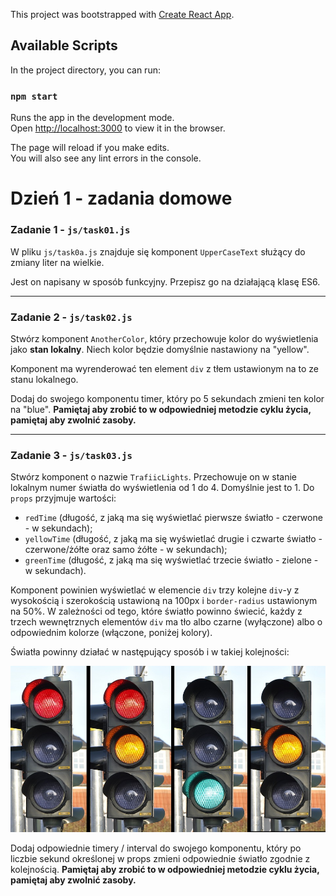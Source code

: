This project was bootstrapped with [Create React App](https://github.com/facebook/create-react-app).

## Available Scripts

In the project directory, you can run:

### `npm start`

Runs the app in the development mode.<br />
Open [http://localhost:3000](http://localhost:3000) to view it in the browser.

The page will reload if you make edits.<br />
You will also see any lint errors in the console.

# Dzień 1 - zadania domowe

### Zadanie 1 - `js/task01.js`

W pliku `js/task0a.js` znajduje się komponent `UpperCaseText` służący do zmiany liter na wielkie.

Jest on napisany w sposób funkcyjny. Przepisz go na działającą klasę ES6.

---

### Zadanie 2 - `js/task02.js`

Stwórz komponent `AnotherColor`, który przechowuje kolor do wyświetlenia jako **stan lokalny**. Niech kolor będzie domyślnie nastawiony na "yellow".

Komponent ma wyrenderować ten element `div` z tłem ustawionym na to ze stanu lokalnego.

Dodaj do swojego komponentu timer, który po 5 sekundach zmieni ten kolor na "blue". **Pamiętaj aby zrobić to w odpowiedniej metodzie cyklu życia, pamiętaj aby zwolnić zasoby.**

---

### Zadanie 3 - `js/task03.js`

Stwórz komponent o nazwie `TrafiicLights`. Przechowuje on w stanie lokalnym numer światła do wyświetlenia od 1 do 4. Domyślnie jest to 1. Do `props` przyjmuje wartości:

- `redTime` (długość, z jaką ma się wyświetlać pierwsze światło - czerwone - w sekundach);
- `yellowTime` (długość, z jaką ma się wyświetlać drugie i czwarte światło - czerwone/żółte oraz samo żółte - w sekundach);
- `greenTime` (długość, z jaką ma się wyświetlać trzecie światło - zielone - w sekundach).

Komponent powinien wyświetlać w elemencie `div` trzy kolejne `div`-y z wysokością i szerokością ustawioną na 100px i `border-radius` ustawionym na 50%. W zależności od tego, które światło powinno świecić, każdy z trzech wewnętrznych elementów `div` ma tło albo czarne (wyłączone) albo o odpowiednim kolorze (włączone, poniżej kolory).

Światła powinny działać w następujący sposób i w takiej kolejności:

![Zadanie 3 światła](img/task03.jpg "Zadanie 3 światła")

Dodaj odpowiednie timery / interval do swojego komponentu, który po liczbie sekund określonej w props zmieni odpowiednie światło zgodnie z kolejnością. **Pamiętaj aby zrobić to w odpowiedniej metodzie cyklu życia, pamiętaj aby zwolnić zasoby.**
